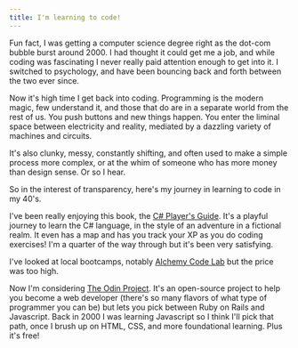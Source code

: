 ```yaml
---
title: I'm learning to code!
---
```




Fun fact, I was getting a computer science degree right as the dot-com bubble burst around 2000. I had thought it could get me a job, and while coding was fascinating I never really paid attention enough to get into it. I switched to psychology, and have been bouncing back and forth between the two ever since.

Now it's high time I get back into coding. Programming is the modern magic, few understand it, and those that do are in a separate world from the rest of us. You push buttons and new things happen. You enter the liminal space between electricity and reality, mediated by a dazzling variety of machines and circuits.

It's also clunky, messy, constantly shifting, and often used to make a simple process more complex, or at the whim of someone who has more money than design sense. Or so I hear.

So in the interest of transparency, here's my journey in learning to code in my 40's.

I've been really enjoying this book, the [C# Player's Guide](http://csharpplayersguide.com). It's a playful journey to learn the C# language, in the style of an adventure in a fictional realm. It even has a map and has you track your XP as you do coding exercises! I'm a quarter of the way through but it's been very satisfying.

I've looked at local bootcamps, notably [Alchemy Code Lab](https://www.alchemycodelab.com) but the price was too high.

Now I'm considering [The Odin Project](http://theodinproject.com). It's an open-source project to help you become a web developer (there's so many flavors of what type of programmer you can be) but lets you pick between Ruby on Rails and Javascript. Back in 2000 I was learning Javascript so I think I'll pick that path, once I brush up on HTML, CSS, and more foundational learning. Plus it's free!

